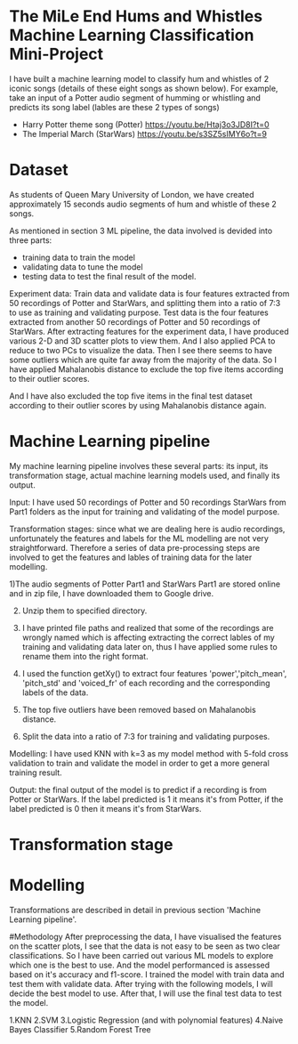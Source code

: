 # The MiLe End Hums and Whistles Machine Learning Classification Mini-Project 

I have built a machine learning model to classify hum and whistles of 2 iconic songs (details of these eight songs as shown below). For example, take an input of a Potter audio segment of humming or whistling and predicts its song label (lables are these 2 types of songs)

* Harry Potter theme song (Potter) https://youtu.be/Htaj3o3JD8I?t=0
* The Imperial March (StarWars) https://youtu.be/s3SZ5sIMY6o?t=9


# Dataset
As students of Queen Mary University of London, we have created approximately 15 seconds audio segments of hum and whistle of these 2 songs. 

As mentioned in section 3 ML pipeline, the data involved is devided into three parts:
* training data to train the model
* validating data to tune the model 
* testing data to test the final result of the model.

Experiment data: Train data and validate data is four features extracted from 50 recordings of Potter and StarWars, and splitting them into a ratio of 7:3 to use as training and validating purpose.
Test data is the four features extracted from another 50 recordings of Potter and 50 recordings of StarWars.
After extracting features for the experiment data, I have produced various 2-D and 3D scatter plots to view them. And I also applied PCA to reduce to two PCs to visualize the data. Then I see there seems to have some outliers which are quite far away from the majority of the data. So I have applied Mahalanobis distance to exclude the top five items according to their outlier scores.

And I have also excluded the top five items in the final test dataset according to their outlier scores by using Mahalanobis distance again.


# Machine Learning pipeline
My machine learning pipeline involves these several parts: its input, its transformation stage, actual machine learning models used, and finally its output.

Input: I have used 50 recordings of Potter and 50 recordings StarWars from Part1 folders as the input for training and validating of the model purpose.

Transformation stages: since what we are dealing here is audio recordings, unfortunately the features and labels for the ML modelling are not very straightforward. Therefore a series of data pre-processing steps are involved to get the features and lables of training data for the later modelling.

1)The audio segments of Potter Part1 and StarWars Part1 are stored online and in zip file, I have downloaded them to Google drive.

2) Unzip them to specified directory.

3) I have printed file paths and realized that some of the recordings are wrongly named which is affecting extracting the correct lables of my training and validating data later on, thus I have applied some rules to rename them into the right format.

4) I used the function getXy() to extract four features 'power','pitch_mean', 'pitch_std' and 'voiced_fr' of each recording and the corresponding labels of the data.

5) The top five outliers have been removed based on Mahalanobis distance.

6) Split the data into a ratio of 7:3 for training and validating purposes.

Modelling: I have used KNN with k=3 as my model method with 5-fold cross validation to train and validate the model in order to get a more general training result.

Output: the final output of the model is to predict if a recording is from Potter or StarWars. If the label predicted is 1 it means it's from Potter, if the label predicted is 0 then it means it's from StarWars.

# Transformation stage

# Modelling
Transformations are described in detail in previous section 'Machine Learning pipeline'.

#Methodology
After preprocessing the data, I have visualised the features on the scatter plots, I see that the data is not easy to be seen as two clear classifications. So I have been carried out various ML models to explore which one is the best to use. And the model performanced is assessed based on it's accuracy and f1-score. I trained the model with train data and test them with validate data. After trying with the following models, I will decide the best model to use. After that, I will use the final test data to test the model.

1.KNN
2.SVM
3.Logistic Regression (and with polynomial features)
4.Naive Bayes Classifier
5.Random Forest Tree


